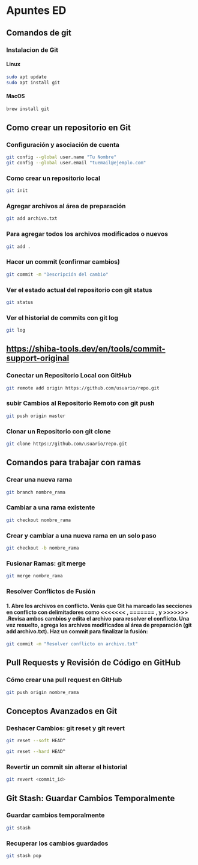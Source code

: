 # **Apuntes ED**

## **Comandos de git**

### **Instalacion de Git**

#### **Linux**

```bash
sudo apt update
sudo apt install git
```

#### **MacOS**

```bash
brew install git
```

## **Como crear un repositorio en Git**

### **Configuración y asociación de cuenta**

```bash
git config --global user.name "Tu Nombre"
git config --global user.email "tuemail@ejemplo.com"
```

### **Como crear un repositorio local**

```bash
git init
```

### **Agregar archivos al área de preparación**

```bash
git add archivo.txt
```

### **Para agregar todos los archivos modificados o nuevos**

```bash
git add .
```

### **Hacer un commit (confirmar cambios)**

```bash
git commit -m "Descripción del cambio"
```

### **Ver el estado actual del repositorio con git status**

```bash
git status
```

### **Ver el historial de commits con git log**

```bash
git log
```
## **https://shiba-tools.dev/en/tools/commit-support-original**

### **Conectar un Repositorio Local con GitHub**

```bash
git remote add origin https://github.com/usuario/repo.git
```

### **subir Cambios al Repositorio Remoto con git push**

```bash
git push origin master
```

### **Clonar un Repositorio con git clone**

```bash
git clone https://github.com/usuario/repo.git
```

## **Comandos para trabajar con ramas**

### **Crear una nueva rama**

```bash
git branch nombre_rama
```

### **Cambiar a una rama existente**

```bash
git checkout nombre_rama
```

### **Crear y cambiar a una nueva rama en un solo paso**

```bash
git checkout -b nombre_rama
```

### **Fusionar Ramas: git merge**

```bash
git merge nombre_rama
```

### **Resolver Conflictos de Fusión**

#### **1. Abre los archivos en conflicto. Verás que Git ha marcado las secciones en conflicto con delimitadores como <<<<<<< , ======= , y >>>>>>> .Revisa ambos cambios y edita el archivo para resolver el conflicto. Una vez resuelto, agrega los archivos modificados al área de preparación (git add archivo.txt). Haz un commit para finalizar la fusión:**

```bash
git commit -m "Resolver conflicto en archivo.txt"
```

## **Pull Requests y Revisión de Código en GitHub**

### **Cómo crear una pull request en GitHub**

```bash
git push origin nombre_rama
```

## **Conceptos Avanzados en Git**

### **Deshacer Cambios: git reset y git revert**

```bash
git reset --soft HEAD^
```

```bash
git reset --hard HEAD^
```

### **Revertir un commit sin alterar el historial**

```bash
git revert <commit_id>
```

## **Git Stash: Guardar Cambios Temporalmente**

### **Guardar cambios temporalmente**

```bash
git stash
```

### **Recuperar los cambios guardados**

```bash
git stash pop
```